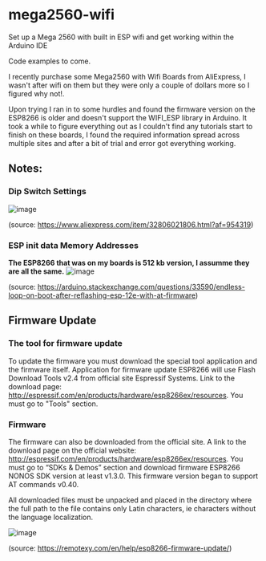 # mega2560-wifi
Set up a Mega 2560 with built in ESP wifi and get working within the Arduino IDE

Code examples to come.

I recently purchase some Mega2560 with Wifi Boards from AliExpress, I wasn't after wifi on them but they were only a couple of dollars more so I figured why not!.

Upon trying I ran in to some hurdles and found the firmware version on the ESP8266 is older and doesn't support the WIFI_ESP library in Arduino.  It took a while to figure everything out as I couldn't find any tutorials start to finish on these boards, I found the required information spread across multiple sites and after a bit of trial and error got everything working.

## Notes:

### Dip Switch Settings

![image](https://github.com/The-Tinkerers-Chronicle/mega2560-wifi/assets/133438787/c7429c1f-ea2c-4ea5-9095-878ea236074d)

(source: https://www.aliexpress.com/item/32806021806.html?af=954319)

### ESP init data Memory Addresses

**The ESP8266 that was on my boards is 512 kb version, I assumme they are all the same.**
![image](https://github.com/The-Tinkerers-Chronicle/mega2560-wifi/assets/133438787/563bbf2d-2444-403d-92b1-c73616a877fc)

(source: https://arduino.stackexchange.com/questions/33590/endless-loop-on-boot-after-reflashing-esp-12e-with-at-firmware)

## Firmware Update

### The tool for firmware update
To update the firmware you must download the special tool application and the firmware itself. Application for firmware update ESP8266 will use Flash Download Tools v2.4 from official site Espressif Systems. Link to the download page: http://espressif.com/en/products/hardware/esp8266ex/resources. You must go to "Tools" section.

### Firmware
The firmware can also be downloaded from the official site. A link to the download page on the official website: http://espressif.com/en/products/hardware/esp8266ex/resources. You must go to “SDKs & Demos” section and download firmware ESP8266 NONOS SDK version at least v1.3.0. This firmware version began to support AT commands v0.40.

All downloaded files must be unpacked and placed in the directory where the full path to the file contains only Latin characters, ie characters without the language localization.

![image](https://github.com/The-Tinkerers-Chronicle/mega2560-wifi/assets/133438787/593d8712-868e-42f0-a301-dd4b87f3a345)

(source: https://remotexy.com/en/help/esp8266-firmware-update/)
